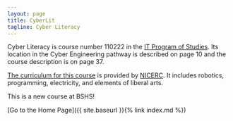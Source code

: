 ```yaml
---
layout: page
title: CyberLit
tagline: Cyber Literacy
---
```

Cyber Literacy is course number 110222 in the 
<a href="https://education.ky.gov/CTE/ctepa/Documents/IT--2017-2019.pdf">IT Program of Studies</a>. 
Its location in the Cyber Engineering pathway is described on page 10 and 
the course description is on page 37.

<a href="https://nicerc.org/curricula/cyber-literacy/">The curriculum for this course</a> 
is provided by <a href="https://nicerc.org/">NICERC</a>. 
It includes robotics, programming, electricity, and elements of liberal arts.

This is a new course at BSHS!

[Go to the Home Page]({{ site.baseurl }}{% link index.md %})
